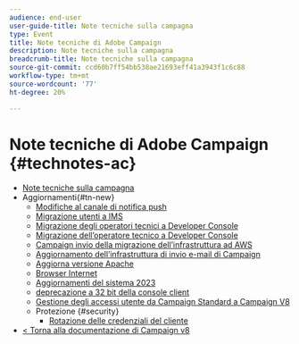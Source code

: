 ```yaml
---
audience: end-user
user-guide-title: Note tecniche sulla campagna
type: Event
title: Note tecniche di Adobe Campaign
description: Note tecniche sulla campagna
breadcrumb-title: Note tecniche sulla campagna
source-git-commit: ccd60b7ff54bb538ae21693eff41a3943f1c6c88
workflow-type: tm+mt
source-wordcount: '77'
ht-degree: 20%

---
```



# Note tecniche di Adobe Campaign {#technotes-ac}

+ [Note tecniche sulla campagna](technotes-home.md)
+ Aggiornamenti{#tn-new}
   + [Modifiche al canale di notifica push](upgrades/push-technote.md)
   + [Migrazione utenti a IMS](upgrades/migrate-users-to-ims.md)
   + [Migrazione degli operatori tecnici a Developer Console](upgrades/ims-migration.md)
   + [Migrazione dell’operatore tecnico a Developer Console](upgrades/ims-migration-old.md)
   + [Campaign invio della migrazione dell’infrastruttura ad AWS](upgrades/migrate-to-aws.md)
   + [Aggiornamento dell’infrastruttura di invio e-mail di Campaign](upgrades/upgrade-to-aws.md)
   + [Aggiorna versione Apache](upgrades/apache.md)
   + [Browser Internet](upgrades/browsers.md)
   + [Aggiornamenti del sistema 2023](upgrades/tech-stack-upgrade.md)
   + [deprecazione a 32 bit della console client](upgrades/console.md)
   + [Gestione degli accessi utente da Campaign Standard a Campaign V8](upgrades/user-management-acs.md)
   + Protezione {#security}
      + [Rotazione delle credenziali del cliente](security/credential-rotation-guide.md)
+ [&lt; Torna alla documentazione di Campaign v8](https://experienceleague.adobe.com/it/docs/campaign/campaign-v8/campaign-home)
